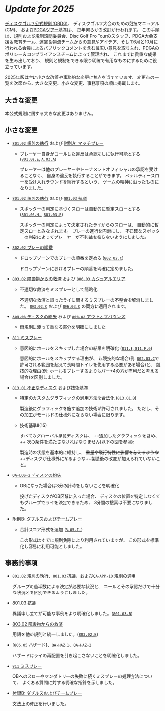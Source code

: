 # *Update for 2025*

[ディスクゴルフ公式規則(ORDG)](ordg/index)、
ディスクゴルフ大会のための競技マニュアル(CM)、
および[PDGAツアー基準](dgj/ts)は、
毎年何らかの改訂が行われます。
この手順は、規則および規制諮問委員会、Disc Golf Pro Tourのスタッフ、PDGA大会支援＆教育チーム、運営＆物流チームからの意見やアイデア、そして6月と10月に行われる会員によるパブリックコメントを含む幅広い意見を取り入れ、PDGAのポリシー＆コンプライアンスチームによって管理され、
これまでに貴重な成果を生み出しており、
規則と規制をできる限り明確で有用なものにするために役立っています。

2025年版は主に小さな改善や事務的な変更に焦点を当てています。
変更点の一覧を次節から、大きな変更、小さな変更、事務事項の順に掲載します。

## 大きな変更

本公式規則に関する大きな変更はありません。

## 小さな変更

* [`801.02` 規則の執行](80102) および [附則A: マッチプレー](appendix-a)

    - プレーヤー自身がコールした違反は承認なしに執行可能とする ([`801.02.E`](80102), [`A.03.A`](appendix-a))

        プレーヤーは他のプレーヤーやトーナメントオフィシャルの承認を受けることなく、
        自身の違反を執行することができます。
        ペナルティースローを受け入れラウンドを続行するという、
        ゲームの精神に沿ったものになりました。

* [`801.02` 規則の執行](80102) および [`801.03` 抗議](80103)

    - スポッターの判定に基づくスローは自動的に暫定スローとする ([`801.02.H.`](80102), [`801.03.E`](80103))

        スポッターの判定によって決定されたライからのスローは、
        自動的に暫定スローとみなされます。
        プレーの進行を円滑にし、
        不正確なスポッターの判定によってプレーヤーが不利益を被らないようにしました。

* [`802.02` プレーの順番](80202)

    - ドロップゾーンでのプレーの順番を定める ([`802.02.C`](80202))

        ドロップゾーンにおけるプレーの順番を明確に定めました。

* [`803.02` 障害物からの救済](80302) および [`806.03` カジュアルエリア](80603)

    - 不適切な救済をミスプレーとして簡略化

        不適切な救済と誤ったライに関するミスプレーの不整合を解消しました。
        [`803.02.C`](80302) および [`806.03.C`](80603) の両方に適用されます。

* [`805.03` ディスクの紛失](80503) および [`806.02` アウトオブバウンズ](80602)

    - 両規則に渡って重なる部分を明確にしました

* [`811` ミスプレー](811)

    - 意図的にホールをスキップした場合の結果を明確化 ([`811.E`, `811.F.6`](811))

        意図的にホールをスキップする理由が、
        非競技的な場合(例: [`802.03.C`](80203)で許可される範囲を超えて長時間トイレを使用する必要がある場合)と、
        競技的な理由(例: ホールをプレーするよりもパー+4の方が有利だと考える場合)を区別しました。

* [`813.01` 不正なディスク](81301) および[技術基準](https://www.pdga.com/technical-standards/manufacturer-guidelines)

    - 特定のカスタムグラフィックの適用方法を合法化 ([`813.01.B`](81301))

        製造後にグラフィックを施す追加の技術が許可されました。
        ただし、その加工がモールドの仕様外にならない場合に限ります。

    - 技術基準II(15)

        すべてのグローバル承認ディスクは、
        ++追加したグラフィックを含め、++
        次の条件を満たさなければなりません(以下の図を参照):

        製造時の状態を基本的に維持し、
        ~~重量や飛行特性に影響を与えるような~~++ディスクが仕様外になるような++製造後の改変が加えられていないこと。

* [`QA-LOS-2` ディスクの紛失](qa-los)

    - OBになった場合は3分の計時をしないことを明確化

        投げたディスクがOB区域に入った場合、
        ディスクの位置を特定しなくてもグループでライを決定できるため、
        3分間の捜索は不要になりました。

* [附則B: ダブルスおよびチームプレー](appendix-b)

    - 合計スコア形式を追加 ([`B.05.I.`](appendix-b))

        この形式はすでに規則免除により利用されていますが、
        この形式を標準化し容易に利用可能としました。

## 事務的事項

* [`801.02` 規則の執行](80102)、[`801.03` 抗議](80103)、および[`QA-APP-10` 規則の適用](qa-app)

    グループの過半数による決定が必要な状況と、
    コールとその承認だけで十分な状況とを区別できるようにしました。

* [801.03 抗議](80103)

    異議申し立てが可能な事例をより明確化しました。([`801.03.B`](80103))

* [803.02 障害物からの救済](80302)

    用語を他の規則と統一しました。([`803.02.B`](80302))

* [`806.05` ハザード]、[`QA-HAZ-1`](qa-haz)、[`QA-HAZ-2`](qa-haz)

    ハザードはライの再配置を引き起こさないことを明確化しました。

* [`811` ミスプレー](811)

    OBへのスローやマンダトリーの失敗に続くミスプレーの処理方法について、
    よくある質問に対する明確な指針を示しました。

* [付録B: ダブルスおよびチームプレー](appendix-b)

    文法上の修正を行いました。
